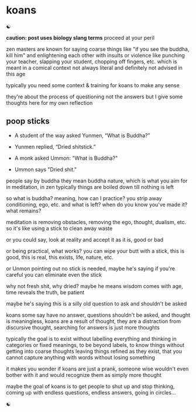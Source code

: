 # koans

☯

**caution: post uses biology slang terms** proceed at your peril

zen masters are known for saying coarse things like "if you see the buddha, kill him" and enlightening each other with insults or violence like punching your teacher, slapping your student, chopping off fingers, etc. which is meant in a comical context not always literal and definitely not advised in this age

typically you need some context & training for koans to make any sense

they're about the process of questioning not the answers but I give some thoughts here for my own reflection

## poop sticks

* A student of the way asked Yunmen, “What is Buddha?”
* Yunmen replied, “Dried shitstick.”

* A monk asked Ummon: "What is Buddha?"
* Ummon says "Dried shit."

people say by buddha they mean buddha nature, which is what you aim for in meditation, in zen typically things are boiled down till nothing is left

so what is buddha? meaning, how can I practice?  you strip away conditioning, ego, etc. and what is left?  when do you know you've made it? what remains?

meditation is removing obstacles, removing the ego, thought, dualism, etc. so it's like using a stick to clean away waste

or you could say, look at reality and accept it as it is, good or bad

or being practical, what works?  you can wipe your butt with a stick, this is good, this is real, this exists, life, nature, etc.

or Unmon pointing out no stick is needed, maybe he's saying if you're careful you can eliminate even the stick

why not fresh shit, why dried?  maybe he means wisdom comes with age, time reveals the truth, be patient

maybe he's saying this is a silly old question to ask and shouldn't be asked

koans some say have no answer, questions shouldn't be asked, and thought is meaningless, koans are a result of thought, they are a distraction from discursive thought, searching for answers is just more thoughts

typically the goal is to exist without labelling everything and thinking in categories or fixed meanings, to be beyond labels, to know things without getting into coarse thoughts leaving things refined as they exist, that you cannot capture anything with words without losing something

it makes you wonder if koans are just a prank, someone wise wouldn't even bother with it and would recognize them as simply more thought

maybe the goal of koans is to get people to shut up and stop thinking, coming up with endless questions, endless answers, going in circles...

☯
